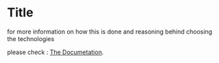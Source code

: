 # Title

for more information on how this is done and reasoning behind choosing the technologies

please check : [The Documetation](https://github.com/AaryanM77/aatest/wiki#welcome-to-the-aatest-wiki).
